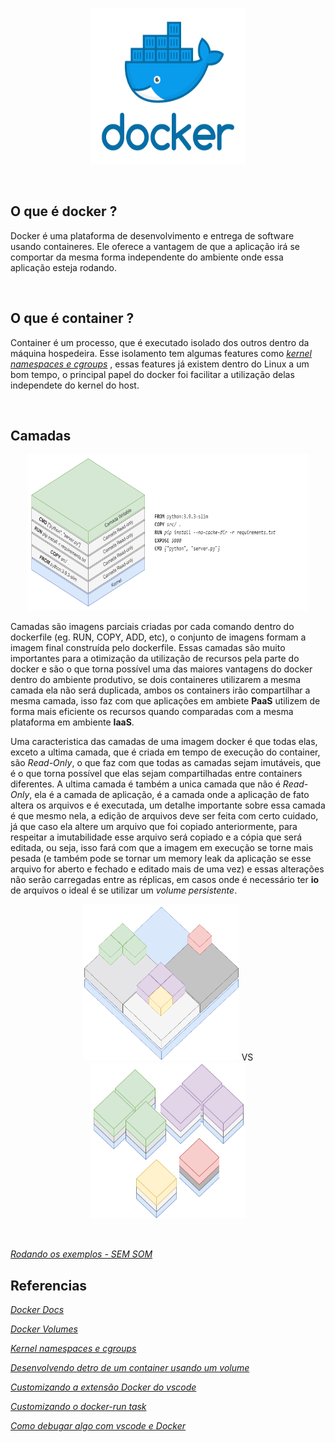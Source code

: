 
<p align="center">
    <img width="250" height="250" src="./source/images/docker.png"/>
<p>

<br>

## O que é docker ?

Docker é uma plataforma de desenvolvimento e entrega de software usando containeres. Ele oferece a vantagem de que a aplicação irá se comportar da mesma forma independente do ambiente onde essa aplicação esteja rodando.

<br>

## O que é container ?

Container é um processo, que é executado isolado dos outros dentro da máquina hospedeira. Esse isolamento tem algumas features como *[kernel namespaces e cgroups](https://medium.com/@saschagrunert/demystifying-containers-part-i-kernel-space-2c53d6979504)* , essas features já existem dentro do Linux a um bom tempo, o principal papel do docker foi facilitar a utilização delas independete do kernel do host.

<br>

## Camadas

<p align="center">
    <img width="450" height="250" src="./source/images/camadas-dockerfile.png"/>
<p>

Camadas são imagens parciais criadas por cada comando dentro do dockerfile (eg. RUN, COPY, ADD, etc), o conjunto de imagens formam a imagem final construída pelo dockerfile. Essas camadas são muito importantes para a otimização da utilização de recursos pela parte do docker e são o que torna possível uma das maiores vantagens do docker dentro do ambiente produtivo, se dois containeres utilizarem a mesma camada ela não será duplicada, ambos os containers irão compartilhar a mesma camada, isso faz com que aplicações em ambiete **PaaS** utilizem de forma mais eficiente os recursos quando comparadas com a mesma plataforma em ambiente **IaaS**.

Uma caracteristica das camadas de uma imagem docker é que todas elas, exceto a ultima camada, que é criada em tempo de execução do container, são *Read-Only*, o que faz com que todas as camadas sejam imutáveis, que é o que torna possível que elas sejam compartilhadas entre containers diferentes. A ultima camada é também a unica camada que não é *Read-Only*, ela é a camada de aplicação, é a camada onde a aplicação de fato altera os arquivos e é executada, um detalhe importante sobre essa camada é que mesmo nela, a edição de arquivos deve ser feita com certo cuidado, já que caso ela altere um arquivo que foi copiado anteriormente, para respeitar a imutabilidade esse arquivo será copiado e a cópia que será editada, ou seja, isso fará com que a imagem em execução se torne mais pesada (e também pode se tornar um memory leak da aplicação se esse arquivo for aberto e fechado e editado mais de uma vez) e essas alterações não serão carregadas entre as réplicas, em casos onde é necessário ter **io** de arquivos o ideal é se utilizar um *volume persistente*.

<p align="center">
    <span align="left" width="50%"><img width="250" height="250" src="./source/images/paas.png"/></span>
    VS
    <span align="right" width="50%"><img width="250" height="250" src="./source/images/iaas.png"/></span>
<p>

<br>

*[Rodando os exemplos - SEM SOM](https://youtu.be/FhinDgIPCW8)*


## Referencias

*[Docker Docs](https://docs.docker.com/)*

*[Docker Volumes](https://docs.docker.com/storage/volumes/)*

*[Kernel namespaces e cgroups](https://medium.com/@saschagrunert/demystifying-containers-part-i-kernel-space-2c53d6979504)*

*[Desenvolvendo detro de um container usando um volume](https://code.visualstudio.com/docs/remote/containers)*

*[Customizando a extensão Docker do vscode](https://code.visualstudio.com/docs/containers/reference#_docker-run-task)*

*[Customizando o docker-run task](https://code.visualstudio.com/docs/containers/reference#_python-object-properties-dockerrun-task)*

*[Como debugar algo com vscode e Docker](https://code.visualstudio.com/docs/containers/debug-common)*

